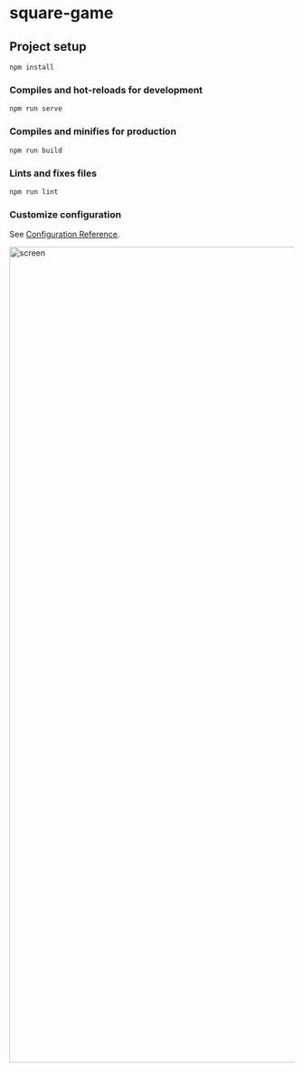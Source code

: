 # square-game

## Project setup
```
npm install
```

### Compiles and hot-reloads for development
```
npm run serve
```

### Compiles and minifies for production
```
npm run build
```

### Lints and fixes files
```
npm run lint
```

### Customize configuration
See [Configuration Reference](https://cli.vuejs.org/config/).

<img width="1440" alt="screen" src="https://user-images.githubusercontent.com/79694559/159142100-12d3c697-90b4-4f0e-a67f-a499d402fa03.png">
